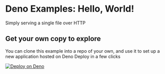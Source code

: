 # Deno Examples: Hello, World!

Simply serving a single file over HTTP

## Get your own copy to explore

You can clone this example into a repo of your own, and use it to set up a new application hosted on Deno Deploy in a few clicks

[![Deploy on Deno](https://deno.com/button)](https://app.deno.com/new?clone=https://github.com/denoland/example-styles&path=examples/hello-world)